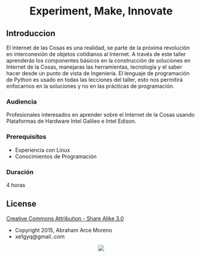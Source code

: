 <center><h1>Experiment, Make, Innovate</h1></center>

## Introduccion

El Internet de las Cosas es una realidad, se parte de la próxima revolución en interconexión de objetos cotidianos al Internet. A través de este taller aprenderás los componentes básicos en la construcción de soluciones en Internet de la Cosas, manejaras las herramientas, tecnología y el saber hacer desde un punto de vista de Ingeniería. El lenguaje de programación de Python es usado en todas las lecciones del taller, esto nos permitirá enfocarnos en la soluciones y no en las prácticas de programación.

### Audiencia
Profesionales interesados en aprender sobre el Internet de la Cosas usando Plataformas de Hardware Intel Galileo e Intel Edison.

### Prerequisitos
- Experiencia con Linux
- Conocimientos de Programación

### Duración
4 horas

## License

[Creative Commons Attribution - Share Alike 3.0](http://creativecommons.org/licenses/by-sa/3.0/)
- Copyright 2015, Abraham Arce Moreno
- xe1gyq@gmail..com

<center><img src="http://mirrors.creativecommons.org/presskit/logos/cc.logo.large.png"></center>
